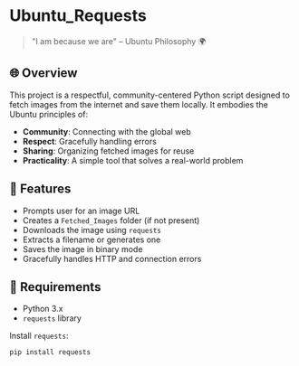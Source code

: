 # Ubuntu_Requests

> "I am because we are" – Ubuntu Philosophy 🌍

## 🌐 Overview

This project is a respectful, community-centered Python script designed to fetch images from the internet and save them locally. It embodies the Ubuntu principles of:

- **Community**: Connecting with the global web
- **Respect**: Gracefully handling errors
- **Sharing**: Organizing fetched images for reuse
- **Practicality**: A simple tool that solves a real-world problem

## 🧰 Features

- Prompts user for an image URL
- Creates a `Fetched_Images` folder (if not present)
- Downloads the image using `requests`
- Extracts a filename or generates one
- Saves the image in binary mode
- Gracefully handles HTTP and connection errors

## 🐍 Requirements

- Python 3.x
- `requests` library

Install `requests`:

```bash
pip install requests
